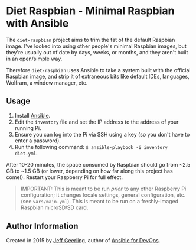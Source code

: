 # Diet Raspbian - Minimal Raspbian with Ansible

The `diet-raspbian` project aims to trim the fat of the default Raspbian image. I've looked into using other people's minimal Raspbian images, but they're usually out of date by days, weeks, or months, and they aren't built in an open/simple way.

Therefore `diet-raspbian` uses Ansible to take a system built with the official Raspbian image, and strip it of extraneous bits like default IDEs, languages, Wolfram, a window manager, etc.

## Usage

  1. Install [Ansible](http://docs.ansible.com/intro_installation.html).
  2. Edit the `inventory` file and set the IP address to the address of your running Pi.
  3. Ensure you can log into the Pi via SSH using a key (so you don't have to enter a password).
  4. Run the following command: `$ ansible-playbook -i inventory diet.yml`.

After 10-20 minutes, the space consumed by Raspbian should go from ~2.5 GB to ~1.5 GB (or lower, depending on how far along this project has come!). Restart your Raspberry Pi for full effect.

> IMPORTANT: This is meant to be run *prior* to any other Raspberry Pi configuration; it changes locale settings, general configuration, etc. (see `vars/main.yml`). This is meant to be run on a freshly-imaged Raspbian microSD/SD card.

## Author Information

Created in 2015 by [Jeff Geerling](http://jeffgeerling.com/), author of [Ansible for DevOps](http://ansiblefordevops.com/).
